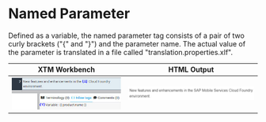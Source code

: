 # Named Parameter

Defined as a variable, the named parameter tag consists of a pair of two curly brackets ("{" and "}") and the parameter name. The actual value of the parameter is translated in a file called "translation.properties.xlf".

| **XTM Workbench** | HTML Output |
| --- | --- |
| ![parameter](images/named_parameter_xtm.jpg) | ![parameter](images/named_parameter_html.jpg) |
